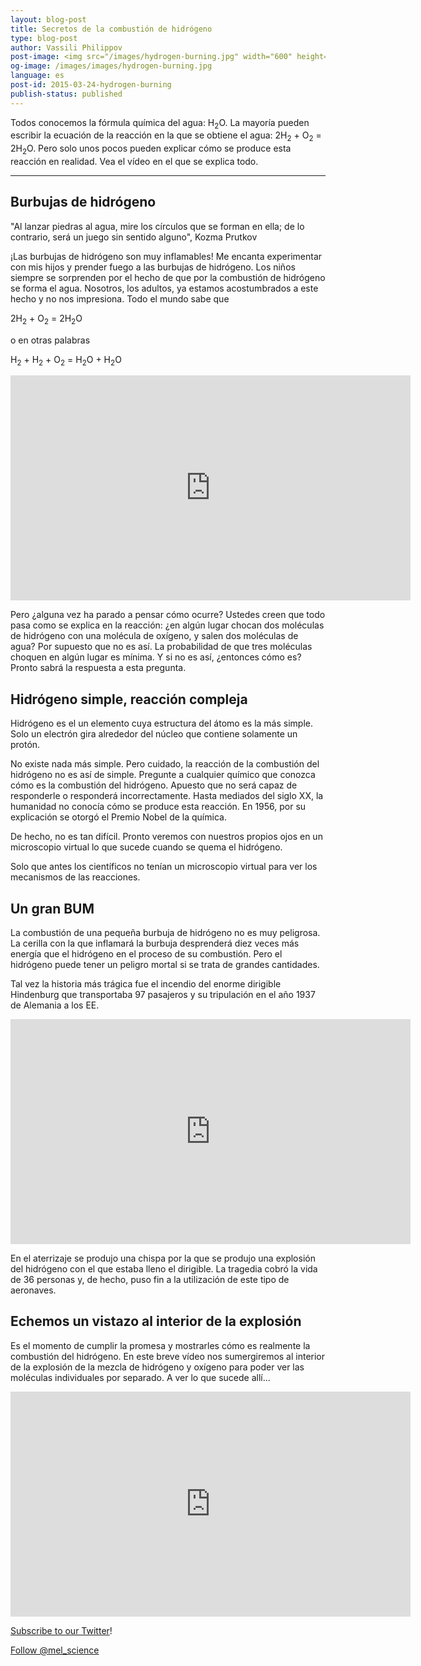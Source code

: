 ```yaml
---
layout: blog-post
title: Secretos de la combustión de hidrógeno
type: blog-post
author: Vassili Philippov
post-image: <img src="/images/hydrogen-burning.jpg" width="600" height="369" alt="combustión de hidrógeno">
og-image: /images/images/hydrogen-burning.jpg
language: es
post-id: 2015-03-24-hydrogen-burning
publish-status: published
---
```

Todos conocemos la fórmula química del agua: H<sub>2</sub>O. La mayoría pueden escribir la ecuación de la reacción en la que se obtiene el agua: 2H<sub>2</sub> + O<sub>2</sub> = 2H<sub>2</sub>O.
Pero solo unos pocos pueden explicar cómo se produce esta reacción en realidad. Vea el vídeo en el que se explica todo.

<!-- more -->

---

## Burbujas de hidrógeno

"Al lanzar piedras al agua, mire los círculos que se forman en ella; de lo contrario, será un juego sin sentido alguno", Kozma Prutkov

¡Las burbujas de hidrógeno son muy inflamables! Me encanta experimentar con mis hijos y prender fuego a las burbujas de hidrógeno. Los niños siempre se sorprenden por el hecho de que por la combustión de hidrógeno se forma el agua. Nosotros, los adultos, ya estamos acostumbrados a este hecho y no nos impresiona. Todo el mundo sabe que

2H<sub>2</sub> + O<sub>2</sub> = 2H<sub>2</sub>O

o en otras palabras

H<sub>2</sub> + H<sub>2</sub> + O<sub>2</sub> = H<sub>2</sub>O + H<sub>2</sub>O

<iframe width="640" height="360" src="http://www.youtube.com/embed/RuXXLjpc67c?rel=0" frameborder="0" allowfullscreen></iframe>
<br>

Pero ¿alguna vez ha parado a pensar cómo ocurre? Ustedes creen que todo pasa como se explica en la reacción: ¿en algún lugar chocan dos moléculas de hidrógeno con una molécula de oxígeno, y salen dos moléculas de agua? Por supuesto que no es así. La probabilidad de que tres moléculas choquen en algún lugar es mínima. Y si no es así, ¿entonces cómo es? Pronto sabrá la respuesta a esta pregunta.


## Hidrógeno simple, reacción compleja

Hidrógeno es el un elemento cuya estructura del átomo es la más simple. Solo un electrón gira alrededor del núcleo que contiene solamente un protón. 

No existe nada más simple. Pero cuidado, la reacción de la combustión del hidrógeno no es así de simple. Pregunte a cualquier químico que conozca cómo es la combustión del hidrógeno. Apuesto que no será capaz de responderle o responderá incorrectamente. Hasta mediados del siglo XX, la humanidad no conocía cómo se produce esta reacción. En 1956, por su explicación se otorgó el Premio Nobel de la química.

De hecho, no es tan difícil. Pronto veremos con nuestros propios ojos en un microscopio virtual lo que sucede cuando se quema el hidrógeno. 

Solo que antes los científicos no tenían un microscopio virtual para ver los mecanismos de las reacciones.

## Un gran BUM

La combustión de una pequeña burbuja de hidrógeno no es muy peligrosa. La cerilla con la que inflamará la burbuja desprenderá diez veces más energía que el hidrógeno en el proceso de su combustión.
Pero el hidrógeno puede tener un peligro mortal si se trata de grandes cantidades. 

Tal vez la historia más trágica fue el incendio del enorme dirigible Hindenburg que transportaba 97 pasajeros y su tripulación en el año 1937 de Alemania a los EE.

<iframe width="640" height="360" src="http://www.youtube.com/embed/Q7utL5HonSw?rel=0&start=98" frameborder="0" allowfullscreen></iframe>

En el aterrizaje se produjo una chispa por la que se produjo una explosión del hidrógeno con el que estaba lleno el dirigible. La tragedia cobró la vida de 36 personas y, de hecho, puso fin a la utilización de este tipo de aeronaves.

## Echemos un vistazo al interior de la explosión

Es el momento de cumplir la promesa y mostrarles cómo es realmente la combustión del hidrógeno. En este breve vídeo nos sumergiremos al interior de la explosión de la mezcla de hidrógeno y oxígeno para poder ver las moléculas individuales por separado. A ver lo que sucede allí...

<iframe width="640" height="360" src="http://www.youtube.com/embed/54qo7bBfnHg?rel=0" frameborder="0" allowfullscreen></iframe>

<br/>

<a href="https://twitter.com/mel_science">Subscribe to our Twitter</a>!

<!-- Begin Twitter follow -->
<a href="https://twitter.com/mel_science" class="twitter-follow-button" data-show-count="false" data-size="large">Follow @mel_science</a>
<script>!function(d,s,id){var js,fjs=d.getElementsByTagName(s)[0],p=/^http:/.test(d.location)?'http':'https';if(!d.getElementById(id)){js=d.createElement(s);js.id=id;js.src=p+'://platform.twitter.com/widgets.js';fjs.parentNode.insertBefore(js,fjs);}}(document, 'script', 'twitter-wjs');</script>
<!-- End Twitter follow -->
